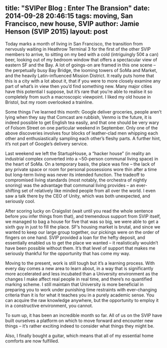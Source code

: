 ﻿title: "SVIPer Blog : Enter The Bransion"
date: 2014-09-28 20:46:15
tags: moving, San Francisco, new house, SVIP
author: Jamie Henson (SVIP 2015)
layout: post
---

Today marks a month of living in San Francisco, the transition from nervously waiting in Heathrow Terminal 3 for the first of the other SVIP members to arrive, to sitting on my bed with a cold (intriguingly 50¢ a can) beer, looking out of my bedroom window that offers a spectacular view of eastern SF and the Bay. A lot of goings-on are framed in this one scene – the perpetually busy Bay Bridge, the looming towers of SoMa and Market, and the heavily Latin-influenced Mission District. It really puts home that this is a city with a lot about it, that if you were to more closely examine any part of what’s in view then you’d find something new. Many major cities have this potential I suppose, but it’s rare that you’re able to realise it so completely from such a macroscopic viewpoint. I liked my old house in Bristol, but my room overlooked a trainline.

<!-- more -->

Some things I’ve learned this month: Google deliver groceries, people aren’t lying when they say that Comcast are rubbish, Venmo is the future, it is indeed possible to get English tea easily, and that one should be very wary of Folsom Street on one particular weekend in September. Only one of the above discoveries involves four blocks of leather-clad men whipping each other and enthusiastically sampling each other’s fleshy parts. A further hint, it’s not part of Google’s delivery service.

Last weekend we left the StartupHouse, a “hacker house” (in reality an industrial complex converted into a ~50-person communal living space) in the heart of SoMa. On a temporary basis, the place was fine – the lack of any private space or room for personal possessions wore thin after a time but long-term living was never its intended function. The tradeoff to compromised living standards (most notably, the orchestra of nightly snoring) was the advantage that communal living provides – an ever-shifting set of relatively like minded people from all over the world. I even saw a talk there by the CEO of Unity, which was both unexpected, and seriously cool.

After scoring lucky on Craigslist (wait until you read the whole sentence before you infer things from that), and tremendous support from SVIP itself, we managed to bag a house for five that was so big, we were able to get a sixth guy in just to fill the place. SF’s housing market is brutal, and since we wanted to keep our large group together, our pickings were on the order of fingers on one hand. SVIP provided a loan for the hefty deposit, and essentially enabled us to get the place we wanted – it realistically wouldn’t have been possible without them. It’s that level of support that makes me seriously thankful for the opportunity that has come my way.

Moving to the present, work is still tough but it’s a learning process. With every day comes a new area to learn about, in a way that is significantly more accelerated and less incubated than a University environment as the changes I make affect real people in real time, and there’s no quantified marking scheme. I still maintain that University is more beneficial in preparing you to work under punishing time restraints with ever-changing criteria than it is for what it teaches you in a purely academic sense. You can acquire the raw knowledge anywhere, but the opportunity to employ it in a constructive environment, you cannot.

To sum up, it has been an incredible month so far. All of us on the SVIP have built ourselves a platform on which to move forward and encounter new things – it’s rather exciting indeed to consider what things they might be.

Also, I finally bought a guitar, which means that all of my essential home comforts are now fulfilled.